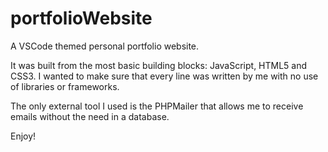 # portfolioWebsite
A VSCode themed personal portfolio website.

It was built from the most basic building blocks: JavaScript, HTML5 and CSS3. 
I wanted to make sure that every line was written by me with no use of libraries or frameworks.

The only external tool I used is the PHPMailer that allows me to receive emails without the need in a database.

Enjoy!
